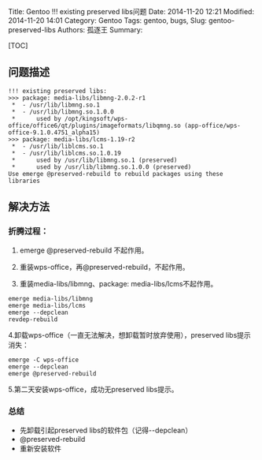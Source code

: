 Title: Gentoo !!! existing preserved libs问题 
Date: 2014-11-20 12:21
Modified: 2014-11-20 14:01
Category: Gentoo
Tags: gentoo, bugs,
Slug: gentoo-preserved-libs
Authors: 孤逐王
Summary: 

[TOC]

## 问题描述

```
!!! existing preserved libs:
>>> package: media-libs/libmng-2.0.2-r1
 *  - /usr/lib/libmng.so.1
 *  - /usr/lib/libmng.so.1.0.0
 *      used by /opt/kingsoft/wps-office/office6/qt/plugins/imageformats/libqmng.so (app-office/wps-office-9.1.0.4751_alpha15)
>>> package: media-libs/lcms-1.19-r2
 *  - /usr/lib/liblcms.so.1
 *  - /usr/lib/liblcms.so.1.0.19
 *      used by /usr/lib/libmng.so.1 (preserved)
 *      used by /usr/lib/libmng.so.1.0.0 (preserved)
Use emerge @preserved-rebuild to rebuild packages using these libraries
```

## 解决方法

### 折腾过程：

1. emerge @preserved-rebuild 不起作用。

2. 重装wps-office，再@preserved-rebuild，不起作用。

3. 重装media-libs/libmng、package: media-libs/lcms不起作用。

```
emerge media-libs/libmng
emerge media-libs/lcms
emerge --depclean
revdep-rebuild
```

4.卸载wps-office（一直无法解决，想卸载暂时放弃使用），preserved libs提示消失：

```
emerge -C wps-office
emerge --depclean
emerge @preserved-rebuild
```

5.第二天安装wps-office，成功无preserved libs提示。

### 总结

- 先卸载引起preserved libs的软件包（记得--depclean）
- @preserved-rebuild
- 重新安装软件